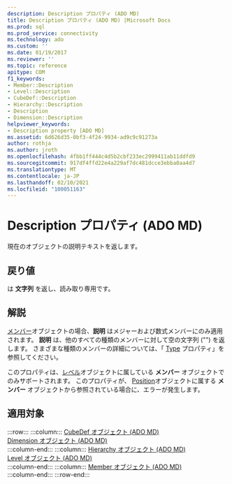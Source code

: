 ```yaml
---
description: Description プロパティ (ADO MD)
title: Description プロパティ (ADO MD) |Microsoft Docs
ms.prod: sql
ms.prod_service: connectivity
ms.technology: ado
ms.custom: ''
ms.date: 01/19/2017
ms.reviewer: ''
ms.topic: reference
apitype: COM
f1_keywords:
- Member::Description
- Level::Description
- CubeDef::Description
- Hierarchy::Description
- Description
- Dimension::Description
helpviewer_keywords:
- Description property [ADO MD]
ms.assetid: 6d626d35-0bf3-4f24-9934-ad9c9c91273a
author: rothja
ms.author: jroth
ms.openlocfilehash: 4fbb1ff444c4d5b2cbf233ec2999411ab11ddfd9
ms.sourcegitcommit: 917df4ffd22e4a229af7dc481dcce3ebba0aa4d7
ms.translationtype: MT
ms.contentlocale: ja-JP
ms.lasthandoff: 02/10/2021
ms.locfileid: "100051163"
---
```

# <a name="description-property-ado-md"></a>Description プロパティ (ADO MD)
現在のオブジェクトの説明テキストを返します。  
  
## <a name="return-values"></a>戻り値  
 は **文字列** を返し、読み取り専用です。  
  
## <a name="remarks"></a>解説  
 [メンバー](./member-object-ado-md.md)オブジェクトの場合、**説明** はメジャーおよび数式メンバーにのみ適用されます。 **説明** は、他のすべての種類のメンバーに対して空の文字列 ("") を返します。 さまざまな種類のメンバーの詳細については、「 [Type](./type-property-ado-md.md) プロパティ」を参照してください。  
  
 このプロパティは、[レベル](./level-object-ado-md.md)オブジェクトに属している **メンバー** オブジェクトでのみサポートされます。 このプロパティが、 [Position](./position-object-ado-md.md)オブジェクトに属する **メンバー** オブジェクトから参照されている場合に、エラーが発生します。  
  
## <a name="applies-to"></a>適用対象  

:::row:::
    :::column:::
        [CubeDef オブジェクト (ADO MD)](./cubedef-object-ado-md.md)  
        [Dimension オブジェクト (ADO MD)](./dimension-object-ado-md.md)  
    :::column-end:::
    :::column:::
        [Hierarchy オブジェクト (ADO MD)](./hierarchy-object-ado-md.md)  
        [Level オブジェクト (ADO MD)](./level-object-ado-md.md)  
    :::column-end:::
    :::column:::
        [Member オブジェクト (ADO MD)](./member-object-ado-md.md)  
    :::column-end:::
:::row-end:::